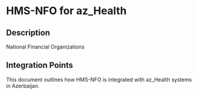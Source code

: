 # HMS-NFO for az_Health

## Description

National Financial Organizations

## Integration Points

This document outlines how HMS-NFO is integrated with az_Health systems in Azerbaijan.
